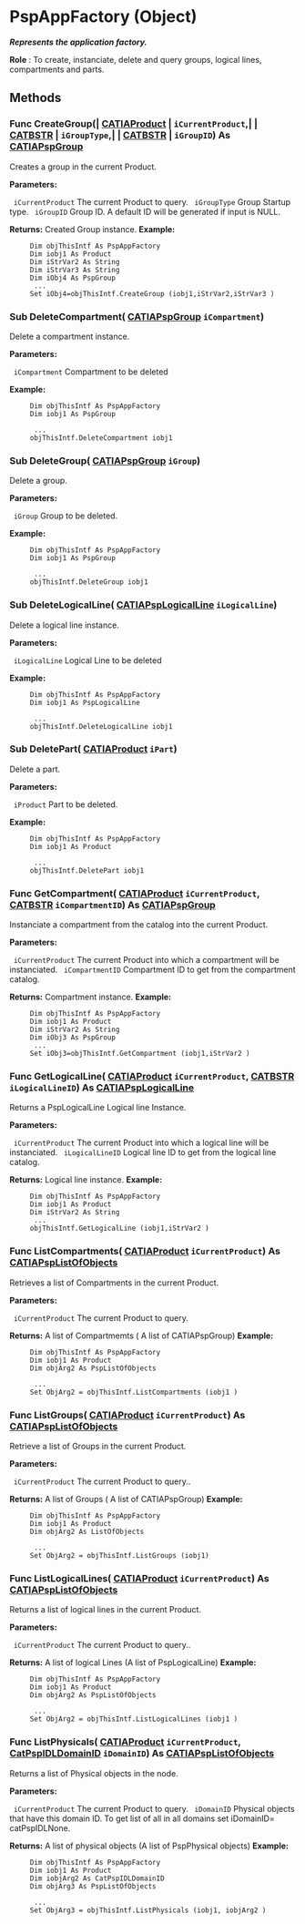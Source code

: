 # PspAppFactory (Object)

**_Represents the application factory._**

**Role** : To create, instanciate, delete and query groups, logical lines, compartments and parts.

## Methods

### Func **CreateGroup**(| [CATIAProduct](../ProductStructureInterfaces/interface_Product_11223.md) | `iCurrentProduct`,| | [CATBSTR](../System/typedef_CATBSTR_8129.md) | `iGroupType`,| | [CATBSTR](../System/typedef_CATBSTR_8129.md) | `iGroupID`) As [CATIAPspGroup](../CATPlantShipInterfaces/interface_PspGroup_14418.md)

   Creates a group in the current Product.

**Parameters:**

` iCurrentProduct`      The current Product to query.
` iGroupType`      Group Startup type.
` iGroupID`      Group ID. A default ID will be generated if input is NULL.

**Returns:**      Created Group instance.  **Example:**

```VBScript
     Dim objThisIntf As PspAppFactory
     Dim iobj1 As Product
     Dim iStrVar2 As String
     Dim iStrVar3 As String
     Dim iObj4 As PspGroup
      ...
     Set iObj4=objThisIntf.CreateGroup (iobj1,iStrVar2,iStrVar3 )

```

### Sub **DeleteCompartment**( [CATIAPspGroup](../CATPlantShipInterfaces/interface_PspGroup_14418.md)  `iCompartment`)

   Delete a compartment instance.

**Parameters:**

` iCompartment`      Compartment to be deleted

**Example:**

```VBScript
     Dim objThisIntf As PspAppFactory
     Dim iobj1 As PspGroup

      ...
     objThisIntf.DeleteCompartment iobj1

```

### Sub **DeleteGroup**( [CATIAPspGroup](../CATPlantShipInterfaces/interface_PspGroup_14418.md)  `iGroup`)

   Delete a group.

**Parameters:**

` iGroup`      Group to be deleted.

**Example:**

```VBScript
     Dim objThisIntf As PspAppFactory
     Dim iobj1 As PspGroup

      ...
     objThisIntf.DeleteGroup iobj1

```

### Sub **DeleteLogicalLine**( [CATIAPspLogicalLine](../CATPlantShipInterfaces/interface_PspLogicalLine_40658.md)  `iLogicalLine`)

   Delete a logical line instance.

**Parameters:**

` iLogicalLine`      Logical Line to be deleted

**Example:**

```VBScript
     Dim objThisIntf As PspAppFactory
     Dim iobj1 As PspLogicalLine

      ...
     objThisIntf.DeleteLogicalLine iobj1

```

### Sub **DeletePart**( [CATIAProduct](../ProductStructureInterfaces/interface_Product_11223.md)  `iPart`)

   Delete a part.

**Parameters:**

` iProduct`      Part to be deleted.

**Example:**

```VBScript
     Dim objThisIntf As PspAppFactory
     Dim iobj1 As Product

      ...
     objThisIntf.DeletePart iobj1

```

### Func **GetCompartment**( [CATIAProduct](../ProductStructureInterfaces/interface_Product_11223.md)  `iCurrentProduct`,  [CATBSTR](../System/typedef_CATBSTR_8129.md)  `iCompartmentID`) As [CATIAPspGroup](../CATPlantShipInterfaces/interface_PspGroup_14418.md)

   Instanciate a compartment from the catalog into the current Product.

**Parameters:**

` iCurrentProduct`      The current Product into which a compartment will be instanciated.
` iCompartmentID`      Compartment ID to get from the compartment catalog.

**Returns:**      Compartment instance.  **Example:**

```VBScript
     Dim objThisIntf As PspAppFactory
     Dim iobj1 As Product
     Dim iStrVar2 As String
     Dim iObj3 As PspGroup
      ...
     Set iObj3=objThisIntf.GetCompartment (iobj1,iStrVar2 )

```

### Func **GetLogicalLine**( [CATIAProduct](../ProductStructureInterfaces/interface_Product_11223.md)  `iCurrentProduct`,  [CATBSTR](../System/typedef_CATBSTR_8129.md)  `iLogicalLineID`) As [CATIAPspLogicalLine](../CATPlantShipInterfaces/interface_PspLogicalLine_40658.md)

   Returns a PspLogicalLine Logical line Instance.

**Parameters:**

` iCurrentProduct`      The current Product into which a logical line will be instanciated.
` iLogicalLineID`      Logical line ID to get from the logical line catalog.

**Returns:**      Logical line instance.  **Example:**

```VBScript
     Dim objThisIntf As PspAppFactory
     Dim iobj1 As Product
     Dim iStrVar2 As String
      ...
     objThisIntf.GetLogicalLine (iobj1,iStrVar2 )

```

### Func **ListCompartments**( [CATIAProduct](../ProductStructureInterfaces/interface_Product_11223.md)  `iCurrentProduct`) As [CATIAPspListOfObjects](../CATPlantShipInterfaces/interface_PspListOfObjects_53716.md)

   Retrieves a list of Compartments in the current Product.

**Parameters:**

` iCurrentProduct`      The current Product to query.

**Returns:**      A list of Compartmemts ( A list of CATIAPspGroup)  **Example:**

```VBScript
     Dim objThisIntf As PspAppFactory
     Dim iobj1 As Product
     Dim objArg2 As PspListOfObjects

      ...
     Set ObjArg2 = objThisIntf.ListCompartments (iobj1 )

```

### Func **ListGroups**( [CATIAProduct](../ProductStructureInterfaces/interface_Product_11223.md)  `iCurrentProduct`) As [CATIAPspListOfObjects](../CATPlantShipInterfaces/interface_PspListOfObjects_53716.md)

   Retrieve a list of Groups in the current Product.

**Parameters:**

` iCurrentProduct`      The current Product to query..

**Returns:**      A list of Groups ( A list of CATIAPspGroup)  **Example:**

```VBScript
     Dim objThisIntf As PspAppFactory
     Dim iobj1 As Product
     Dim objArg2 As ListOfObjects

      ...
     Set ObjArg2 = objThisIntf.ListGroups (iobj1)

```

### Func **ListLogicalLines**( [CATIAProduct](../ProductStructureInterfaces/interface_Product_11223.md)  `iCurrentProduct`) As [CATIAPspListOfObjects](../CATPlantShipInterfaces/interface_PspListOfObjects_53716.md)

   Returns a list of logical lines in the current Product.

**Parameters:**

` iCurrentProduct`      The current Product to query..

**Returns:**      A list of logical Lines (A list of PspLogicalLine)  **Example:**

```VBScript
     Dim objThisIntf As PspAppFactory
     Dim iobj1 As Product
     Dim objArg2 As PspListOfObjects

      ...
     Set ObjArg2 = objThisIntf.ListLogicalLines (iobj1 )

```

### Func **ListPhysicals**( [CATIAProduct](../ProductStructureInterfaces/interface_Product_11223.md)  `iCurrentProduct`,  [CatPspIDLDomainID](../CATPlantShipInterfaces/enum_CatPspIDLDomainID_53923.md)  `iDomainID`) As [CATIAPspListOfObjects](../CATPlantShipInterfaces/interface_PspListOfObjects_53716.md)

   Returns a list of Physical objects in the node.

**Parameters:**

` iCurrentProduct`      The current Product to query.
` iDomainID`      Physical objects that have this domain ID. To get list of all in all domains set iDomainID= catPspIDLNone.

**Returns:**      A list of physical objects (A list of PspPhysical objects)  **Example:**

```VBScript
     Dim objThisIntf As PspAppFactory
     Dim iobj1 As Product
     Dim iobjArg2 As CatPspIDLDomainID
     Dim objArg3 As PspListOfObjects

      ...
     Set ObjArg3 = objThisIntf.ListPhysicals (iobj1, iobjArg2 )

```